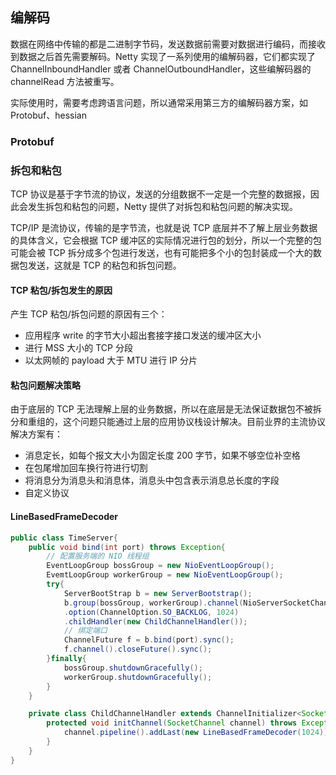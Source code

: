 ## 编解码

数据在网络中传输的都是二进制字节码，发送数据前需要对数据进行编码，而接收到数据之后首先需要解码。Netty 实现了一系列使用的编解码器，它们都实现了 ChannelInboundHandler 或者 ChannelOutboundHandler，这些编解码器的 channelRead 方法被重写。

实际使用时，需要考虑跨语言问题，所以通常采用第三方的编解码器方案，如 Protobuf、hessian
### Protobuf



### 拆包和粘包

TCP 协议是基于字节流的协议，发送的分组数据不一定是一个完整的数据报，因此会发生拆包和粘包的问题，Netty 提供了对拆包和粘包问题的解决实现。



TCP/IP 是流协议，传输的是字节流，也就是说 TCP 底层并不了解上层业务数据的具体含义，它会根据 TCP 缓冲区的实际情况进行包的划分，所以一个完整的包可能会被 TCP 拆分成多个包进行发送，也有可能把多个小的包封装成一个大的数据包发送，这就是 TCP 的粘包和拆包问题。

#### TCP 粘包/拆包发生的原因

产生 TCP 粘包/拆包问题的原因有三个：

- 应用程序 write 的字节大小超出套接字接口发送的缓冲区大小
- 进行 MSS 大小的 TCP 分段
- 以太网帧的 payload 大于 MTU 进行 IP 分片

#### 粘包问题解决策略

由于底层的 TCP 无法理解上层的业务数据，所以在底层是无法保证数据包不被拆分和重组的，这个问题只能通过上层的应用协议栈设计解决。目前业界的主流协议解决方案有：

- 消息定长，如每个报文大小为固定长度 200 字节，如果不够空位补空格
- 在包尾增加回车换行符进行切割
- 将消息分为消息头和消息体，消息头中包含表示消息总长度的字段
- 自定义协议

#### LineBasedFrameDecoder

```java
public class TimeServer{
    public void bind(int port) throws Exception{
        // 配置服务端的 NIO 线程组
        EventLoopGroup bossGroup = new NioEventLoopGroup();
        EvemtLoopGroup workerGroup = new NioEventLoopGroup();
        try{
            ServerBootStrap b = new ServerBootstrap();
            b.group(bossGroup, workerGroup).channel(NioServerSocketChannel.class)
            .option(ChannelOption.SO_BACKLOG, 1024)
            .childHandler(new ChildChannelHandler());
            // 绑定端口
            ChannelFuture f = b.bind(port).sync();
            f.channel().closeFuture().sync();
        }finally{
            bossGroup.shutdownGracefully();
            workerGroup.shutdownGracefully();
        }
    }

    private class ChildChannelHandler extends ChannelInitializer<SocketChannel>{
        protected void initChannel(SocketChannel channel) throws Exception{
            channel.pipeline().addLast(new LineBasedFrameDecoder(1024))
        }
    }
}
```

